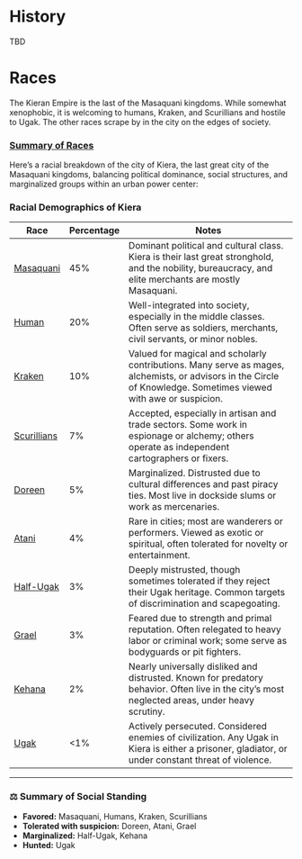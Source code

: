 # History
TBD

# Races
The Kieran Empire is the last of the Masaquani kingdoms. While somewhat xenophobic, it is welcoming to humans, Kraken, and Scurillians and hostile to Ugak.  The other races scrape by in the city on the edges of society.
### [Summary of Races](/Races/Summary%20of%20Races.md)

Here’s a racial breakdown of the city of Kiera, the last great city of the Masaquani kingdoms, balancing political dominance, social structures, and marginalized groups within an urban power center:
### **Racial Demographics of Kiera**


| **Race**                      | **Percentage** | **Notes**                                                                                                                                                        |
| ----------------------------- | -------------- | ---------------------------------------------------------------------------------------------------------------------------------------------------------------- |
| [Masaquani](Masaquani.md)     | 45%            | Dominant political and cultural class. Kiera is their last great stronghold, and the nobility, bureaucracy, and elite merchants are mostly Masaquani.            |
| [Human](Human.md)             | 20%            | Well-integrated into society, especially in the middle classes. Often serve as soldiers, merchants, civil servants, or minor nobles.                             |
| [Kraken](Kraken.md)           | 10%            | Valued for magical and scholarly contributions. Many serve as mages, alchemists, or advisors in the Circle of Knowledge. Sometimes viewed with awe or suspicion. |
| [Scurillians](Scurillians.md) | 7%             | Accepted, especially in artisan and trade sectors. Some work in espionage or alchemy; others operate as independent cartographers or fixers.                     |
| [Doreen](Doreen.md)           | 5%             | Marginalized. Distrusted due to cultural differences and past piracy ties. Most live in dockside slums or work as mercenaries.                                   |
| [Atani](Atani.md)             | 4%             | Rare in cities; most are wanderers or performers. Viewed as exotic or spiritual, often tolerated for novelty or entertainment.                                   |
| [Half-Ugak](Half-Ugak.md)     | 3%             | Deeply mistrusted, though sometimes tolerated if they reject their Ugak heritage. Common targets of discrimination and scapegoating.                             |
| [Grael](Grael.md)             | 3%             | Feared due to strength and primal reputation. Often relegated to heavy labor or criminal work; some serve as bodyguards or pit fighters.                         |
| [Kehana](Kehana.md)           | 2%             | Nearly universally disliked and distrusted. Known for predatory behavior. Often live in the city’s most neglected areas, under heavy scrutiny.                   |
| [Ugak](Ugak.md)               | <1%            | Actively persecuted. Considered enemies of civilization. Any Ugak in Kiera is either a prisoner, gladiator, or under constant threat of violence.                |

---
### ⚖️ **Summary of Social Standing**

- **Favored:** Masaquani, Humans, Kraken, Scurillians
- **Tolerated with suspicion:** Doreen, Atani, Grael
- **Marginalized:** Half-Ugak, Kehana
- **Hunted:** Ugak








